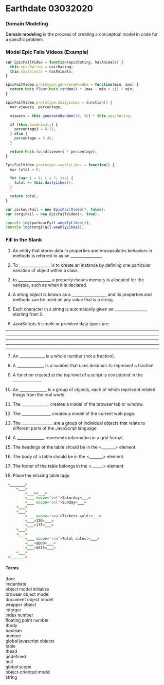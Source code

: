 # Earthdate 03032020

### Domain Modeling

**Domain modeling** is the process of creating a conceptual model in code for a specific problem.

### Model Epic Fails Videos (Example)

```javascript
var EpicFailVideo = function(epicRating, hasAnimals) {
  this.epicRating = epicRating;
  this.hasAnimals = hasAnimals;
}

EpicFailVideo.prototype.generateRandom = function(min, max) {
  return Math.floor(Math.random() * (max - min + 1)) + min;
}

EpicFailVideo.prototype.dailyLikes = dunction() {
  var viewers, percentage;

  viewers = this.generateRandom(10, 30) * this.epicRating;

  if (this.hasAnimals) {
    percentage3 = 0.75;
  } else {
    percentage = 0.40;
  }

  return Math.round(viewers * percentage);
}

EpicFailVideo.prototype.weeklyLikes = function() {
  var total = 0;

  for (var i = 0; i < 7; i++) {
    total += this.dailyLikes();
  }

  return total;
}

var parkourFail = new EpicFailVideo(7, false);
var corgiFail = new EpicFailVideo)4, true);

console.log(parkourFail.weeklyLikes());
console.log(corgiFail.weeklyLikes());
```

### Fill in the Blank

1. An entity that stores data in properties and encapsulates behaviors in methods is referred to as an ________________.

2. To ________________ is to create an instance by defining one particular variation of object within a class.

3. to _________________ a property means memory is allocated for the variable, such as when it is declared.

4. A *string object* is known as a  __________________ and its properties and methods can be used on any value that is a string.

5. Each character in a string is automaically given an ________________, starting from 0.

6. JavaScripts 5 simple or primitive data types are:  
_____________  
_____________  
_____________  
_____________  
_____________  

7. An _____________ is a whole number (not a fraction).

8. A ______________ is a number that uses decimals to represent a fraction.

9. A function created at the top level of a script is considered in the ______________.

10. An ______________ is a group of objects, each of which represent related things from the real world.

11. The ______________ creates a model of the browser tab or window.

12. The _______________ creates a model of the current web page.

13. The ________________ are a group of individual objects that relate to different parts of the JavaScript language.

14. A ______________ represents information in a grid format.

15. The headings of the table should be in the <_______> element.

16. The body of a table should be in the <_______> element.

17. The footer of the table belongs in the <______> element.

18. Place the missing table tags:
 ```html  
  <_______>  
      <___>  
          <___><___>  
          <___ scope="col">Saturday<___>  
          <___ scope="col">Sunday<___>  
      <___>  
      <___>  
          <___ scope="row">Tickets sold:<___>  
          <___>120<___>  
          <___>135<___>  
      <___>  
      <___>  
          <___ scope="row">Total sales:<___>  
          <___>$600<___>  
          <___>$675<___>  
      <___>  
  <_______>  
```   


#### Terms

  
tfoot  
instantiate  
object model 
initialize  
browser object model  
document object model  
wrapper object  
interger  
index number  
floating point number  
tbody  
boolean  
number  
global javascript objects  
table  
thead  
undefined  
null  
global scope  
object-oriented model   
string  